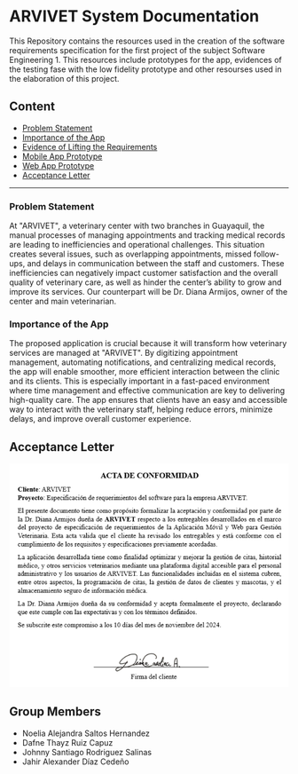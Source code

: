 # ARVIVET System Documentation

This Repository contains the resources used in the creation of the software requirements specification for the first project of the subject Software Engineering 1. This resources include  prototypes for the app, evidences of the testing fase with the low fidelity prototype and other resourses used in the elaboration of this project.

## Content

- [Problem Statement](#problem-statement)
- [Importance of the App](#importance-of-the-app)
- [Evidence of Lifting the Requirements](./Image_validations_screens/Validations)
- [Mobile App Prototype](./Proyecto_imagenes/Screens/Mobile)
- [Web App Prototype](./Proyecto_imagenes/Screens/Web)
- [Acceptance Letter](#Acceptance-Letter)

---

### Problem Statement

At "ARVIVET", a veterinary center with two branches in Guayaquil, the manual processes of managing appointments and tracking medical records are leading to inefficiencies and operational challenges. This situation creates several issues, such as overlapping appointments, missed follow-ups, and delays in communication between the staff and customers. These inefficiencies can negatively impact customer satisfaction and the overall quality of veterinary care, as well as hinder the center’s ability to grow and improve its services. Our counterpart will be Dr. Diana Armijos, owner of the center and main veterinarian.

### Importance of the App

The proposed application is crucial because it will transform how veterinary services are managed at "ARVIVET". By digitizing appointment management, automating notifications, and centralizing medical records, the app will enable smoother, more efficient interaction between the clinic and its clients. This is especially important in a fast-paced environment where time management and effective communication are key to delivering high-quality care. The app ensures that clients have an easy and accessible way to interact with the veterinary staff, helping reduce errors, minimize delays, and improve overall customer experience.

## Acceptance Letter
![Acceptance certificate](./Image_validations_screens/Validations/Acceptance_certificate.png)

## Group Members
- Noelia Alejandra Saltos Hernandez
- Dafne Thayz Ruiz Capuz
- Johnny Santiago Rodriguez Salinas
- Jahir Alexander Díaz Cedeño

